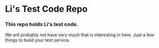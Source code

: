 # Li's Test Code Repo


### This repo holds Li's test code.

We will probably not have very much that is interesting in here.
Just a few things to build your test service.
